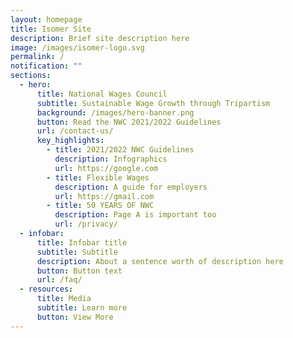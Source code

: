 ```yaml
---
layout: homepage
title: Isomer Site
description: Brief site description here
image: /images/isomer-logo.svg
permalink: /
notification: ""
sections:
  - hero:
      title: National Wages Council
      subtitle: Sustainable Wage Growth through Tripartism
      background: /images/hero-banner.png
      button: Read the NWC 2021/2022 Guidelines
      url: /contact-us/
      key_highlights:
        - title: 2021/2022 NWC Guidelines
          description: Infographics
          url: https://google.com
        - title: Flexible Wages
          description: A guide for employers
          url: https://gmail.com
        - title: 50 YEARS OF NWC
          description: Page A is important too
          url: /privacy/
  - infobar:
      title: Infobar title
      subtitle: Subtitle
      description: About a sentence worth of description here
      button: Button text
      url: /faq/
  - resources:
      title: Media
      subtitle: Learn more
      button: View More
---
```

